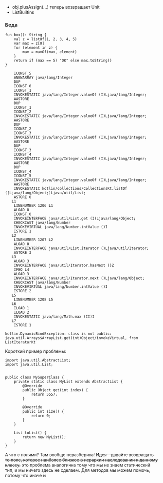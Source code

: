 - obj.plusAssign(...) теперь возвращает Unit
- ListBuiltins

### Беда

```
fun box(): String {
    val z = listOf(1, 2, 3, 4, 5)
    var max = z[0]
    for (element in z) {
        max = maxOf(max, element)
    }
    return if (max == 5) "OK" else max.toString()
}
```

```
    ICONST_5
    ANEWARRAY java/lang/Integer
    DUP
    ICONST_0
    ICONST_1
    INVOKESTATIC java/lang/Integer.valueOf (I)Ljava/lang/Integer;
    AASTORE
    DUP
    ICONST_1
    ICONST_2
    INVOKESTATIC java/lang/Integer.valueOf (I)Ljava/lang/Integer;
    AASTORE
    DUP
    ICONST_2
    ICONST_3
    INVOKESTATIC java/lang/Integer.valueOf (I)Ljava/lang/Integer;
    AASTORE
    DUP
    ICONST_3
    ICONST_4
    INVOKESTATIC java/lang/Integer.valueOf (I)Ljava/lang/Integer;
    AASTORE
    DUP
    ICONST_4
    ICONST_5
    INVOKESTATIC java/lang/Integer.valueOf (I)Ljava/lang/Integer;
    AASTORE
    INVOKESTATIC kotlin/collections/CollectionsKt.listOf ([Ljava/lang/Object;)Ljava/util/List;
    ASTORE 0
   L1
    LINENUMBER 1206 L1
    ALOAD 0
    ICONST_0
    INVOKEINTERFACE java/util/List.get (I)Ljava/lang/Object;
    CHECKCAST java/lang/Number
    INVOKEVIRTUAL java/lang/Number.intValue ()I
    ISTORE 1
   L2
    LINENUMBER 1207 L2
    ALOAD 0
    INVOKEINTERFACE java/util/List.iterator ()Ljava/util/Iterator;
    ASTORE 3
   L3
    ALOAD 3
    INVOKEINTERFACE java/util/Iterator.hasNext ()Z
    IFEQ L4
    ALOAD 3
    INVOKEINTERFACE java/util/Iterator.next ()Ljava/lang/Object;
    CHECKCAST java/lang/Number
    INVOKEVIRTUAL java/lang/Number.intValue ()I
    ISTORE 2
   L5
    LINENUMBER 1208 L5
   L6
    ILOAD 1
    ILOAD 2
    INVOKESTATIC java/lang/Math.max (II)I
   L7
    ISTORE 1
```

```
kotlin.DynamicBindException: class is not public: java.util.Arrays$ArrayList.get(int)Object/invokeVirtual, from ListIteratorKt
```

Короткий пример проблемы:

```
import java.util.AbstractList;
import java.util.List;


public class MySuperClass {
    private static class MyList extends AbstractList {
        @Override
        public Object get(int index) {
            return 5557;
        }

        @Override
        public int size() {
            return 0;
        }
    }

    List toList() {
        return new MyList();
    }
}
```


А что с полями? Там вообще неразбериха! ~~Идея - давайте возвращать то поле, которое наиболее близкое в иерархии наследовании к данному классу.~~ это проблема аналогична тому что мы не знаем статический тип, и мы ничего здесь не сделаем.
Для методов мы можем помочь, потому что иначе ы
